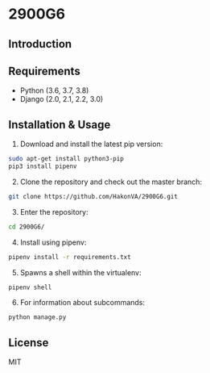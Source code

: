 # 2900G6

## Introduction

## Requirements

- Python (3.6, 3.7, 3.8)
- Django (2.0, 2.1, 2.2, 3.0)

## Installation & Usage

1. Download and install the latest pip version:
  ```bash
  sudo apt-get install python3-pip
  pip3 install pipenv
  ```
2. Clone the repository and check out the master branch:
  ```bash
  git clone https://github.com/HakonVA/2900G6.git
  ```
3. Enter the repository: 
  ```bash
  cd 2900G6/
  ```
4. Install using pipenv:
  ```bash
  pipenv install -r requirements.txt
  ```  
5. Spawns a shell within the virtualenv:
  ```bash
  pipenv shell
  ```
6. For information about subcommands:   
  ```bash
  python manage.py
  ```

## License

MIT
